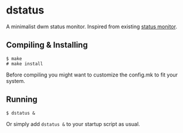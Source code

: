 dstatus
=======
A minimalist dwm status monitor. Inspired from existing [status monitor](https://dwm.suckless.org/status_monitor/).

Compiling & Installing
----------------------
    $ make
    # make install
Before compiling you might want to customize the config.mk to fit your system.

Running
-------
    $ dstatus &
Or simply add `dstatus &` to your startup script as usual.
